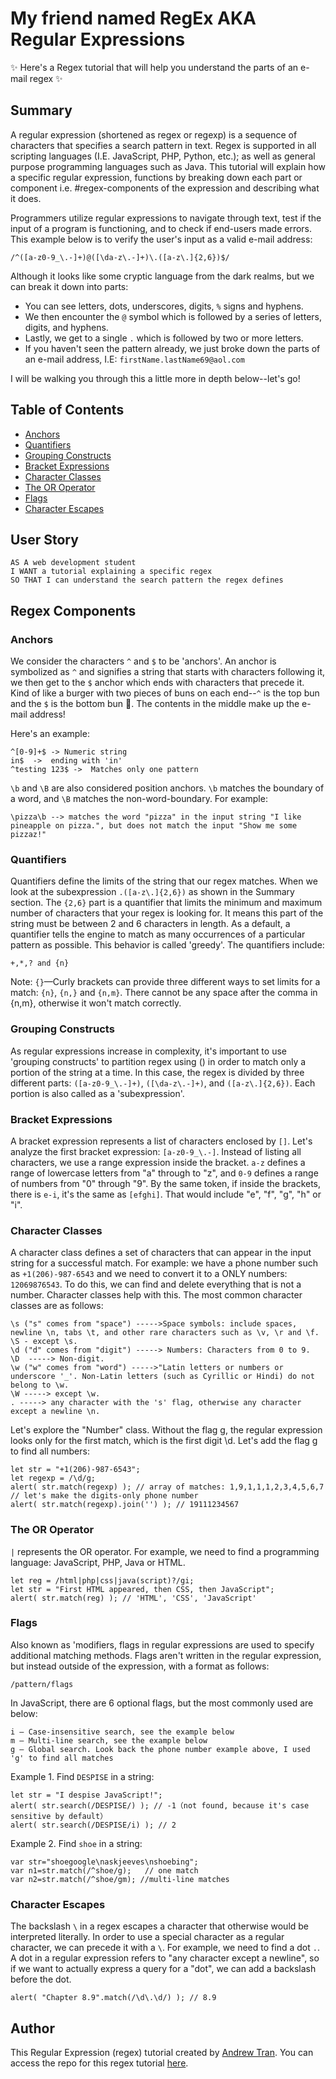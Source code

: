 # My friend named RegEx AKA Regular Expressions

✨ Here's a Regex tutorial that will help you understand the parts of an e-mail regex ✨

## Summary

A regular expression (shortened as regex or regexp) is a sequence of characters that specifies a search pattern in text. Regex is supported in all scripting languages (I.E. JavaScript, PHP, Python, etc.); as well as general purpose programming languages such as Java. This tutorial will explain how a specific regular expression, functions by breaking down each part or component i.e. #regex-components of the expression and describing what it does.

Programmers utilize regular expressions to navigate through text, test if the input of a program is functioning, and to check if end-users made errors. This example below is to verify the user's input as a valid e-mail address:

```
/^([a-z0-9_\.-]+)@([\da-z\.-]+)\.([a-z\.]{2,6})$/
```

Although it looks like some cryptic language from the dark realms, but we can break it down into parts:

- You can see letters, dots, underscores, digits, `%` signs and hyphens.
- We then encounter the `@` symbol which is followed by a series of letters, digits, and hyphens.
- Lastly, we get to a single `.` which is followed by two or more letters.
- If you haven't seen the pattern already, we just broke down the parts of an e-mail address, I.E: `firstName.lastName69@aol.com`

I will be walking you through this a little more in depth below--let's go!

## Table of Contents

- [Anchors](#anchors)
- [Quantifiers](#quantifiers)
- [Grouping Constructs](#grouping-constructs)
- [Bracket Expressions](#bracket-expressions)
- [Character Classes](#character-classes)
- [The OR Operator](#the-or-operator)
- [Flags](#flags)
- [Character Escapes](#character-escapes)

## User Story

```
AS A web development student
I WANT a tutorial explaining a specific regex
SO THAT I can understand the search pattern the regex defines
```

## Regex Components

### Anchors

We consider the characters `^` and `$` to be 'anchors'. An anchor is symbolized as `^` and signifies a string that starts with characters following it, we then get to the `$` anchor which ends with characters that precede it. Kind of like a burger with two pieces of buns on each end--`^` is the top bun and the `$` is the bottom bun 🍔. The contents in the middle make up the e-mail address!

Here's an example:

```
^[0-9]+$ -> Numeric string
in$  ->  ending with 'in'
^testing 123$ ->  Matches only one pattern

```

`\b` and `\B` are also considered position anchors. `\b` matches the boundary of a word, and `\B` matches the non-word-boundary. For example:

    \pizza\b --> matches the word "pizza" in the input string "I like pineapple on pizza.", but does not match the input "Show me some pizzaz!"

### Quantifiers

Quantifiers define the limits of the string that our regex matches. When we look at the subexpression `.([a-z\.]{2,6})` as shown in the Summary section. The `{2,6}` part is a quantifier that limits the minimum and maximum number of characters that your regex is looking for. It means this part of the string must be between 2 and 6 characters in length. As a default, a quantifier tells the engine to match as many occurrences of a particular pattern as possible. This behavior is called 'greedy'. The quantifiers include:

    +,*,? and {n}

Note: `{}`—Curly brackets can provide three different ways to set limits for a match: `{n}`, `{n,}` and `{n,m}`. There cannot be any space after the comma in {n,m}, otherwise it won't match correctly.

### Grouping Constructs

As regular expressions increase in complexity, it's important to use 'grouping constructs' to partition regex using () in order to match only a portion of the string at a time. In this case, the regex is divided by three different parts: `([a-z0-9_\.-]+)`, `([\da-z\.-]+)`, and `([a-z\.]{2,6})`. Each portion is also called as a 'subexpression'.

### Bracket Expressions

A bracket expression represents a list of characters enclosed by `[]`. Let's analyze the first bracket expression: `[a-z0-9_\.-]`. Instead of listing all characters, we use a range expression inside the bracket. `a-z` defines a range of lowercase letters from "a" through to "z", and `0-9` defines a range of numbers from "0" through "9". By the same token, if inside the brackets, there is `e-i`, it's the same as `[efghi]`. That would include "e", "f", "g", "h" or "i".

### Character Classes

A character class defines a set of characters that can appear in the input string for a successful match. For example: we have a phone number such as `+1(206)-987-6543` and we need to convert it to a ONLY numbers: `12069876543`. To do this, we can find and delete everything that is not a number. Character classes help with this. The most common character classes are as follows:

    \s ("s" comes from "space") ----->Space symbols: include spaces, newline \n, tabs \t, and other rare characters such as \v, \r and \f.
    \S - except \s.
    \d ("d" comes from "digit") -----> Numbers: Characters from 0 to 9.
    \D  -----> Non-digit.
    \w ("w" comes from "word") ----->"Latin letters or numbers or underscore '_'. Non-Latin letters (such as Cyrillic or Hindi) do not belong to \w.
    \W -----> except \w.
    . -----> any character with the 's' flag, otherwise any character except a newline \n.

Let's explore the "Number" class. Without the flag g, the regular expression looks only for the first match, which is the first digit \d. Let's add the flag g to find all numbers:

    let str = "+1(206)-987-6543";
    let regexp = /\d/g;
    alert( str.match(regexp) ); // array of matches: 1,9,1,1,1,2,3,4,5,6,7
    // let's make the digits-only phone number
    alert( str.match(regexp).join('') ); // 19111234567

### The OR Operator

`|` represents the OR operator. For example, we need to find a programming language: JavaScript, PHP, Java or HTML.

    let reg = /html|php|css|java(script)?/gi;
    let str = "First HTML appeared, then CSS, then JavaScript";
    alert( str.match(reg) ); // 'HTML', 'CSS', 'JavaScript'

### Flags

Also known as 'modifiers, flags in regular expressions are used to specify additional matching methods. Flags aren't written in the regular expression, but instead outside of the expression, with a format as follows:

    /pattern/flags

In JavaScript, there are 6 optional flags, but the most commonly used are below:

    i — Case-insensitive search, see the example below
    m — Multi-line search, see the example below
    g — Global search. Look back the phone number example above, I used 'g' to find all matches

Example 1. Find `DESPISE` in a string:

    let str = "I despise JavaScript!";
    alert( str.search(/DESPISE/) ); // -1（not found, because it's case sensitive by default）
    alert( str.search(/DESPISE/i) ); // 2

Example 2. Find `shoe` in a string:

    var str="shoegoogle\naskjeeves\nshoebing";
    var n1=str.match(/^shoe/g);   // one match
    var n2=str.match(/^shoe/gm); //multi-line matches

### Character Escapes

The backslash `\` in a regex escapes a character that otherwise would be interpreted literally. In order to use a special character as a regular character, we can precede it with a `\`. For example, we need to find a dot `.`. A dot in a regular expression refers to "any character except a newline", so if we want to actually express a query for a "dot", we can add a backslash before the dot.

    alert( "Chapter 8.9".match(/\d\.\d/) ); // 8.9

## Author

This Regular Expression (regex) tutorial created by [Andrew Tran](https://github.com/AndrewTranMSW). You can access the repo for this regex tutorial [here](https://github.com/AndrewTranMSW/regex-tutorial).

